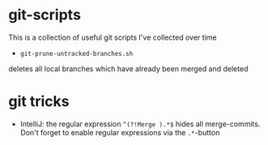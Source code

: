 # git-scripts
This is a collection of useful git scripts I've collected over time

* `git-prune-untracked-branches.sh`

deletes all local branches which have already been merged and deleted 

# git tricks
* IntelliJ: the regular expression `^(?!Merge ).*$` hides all merge-commits. Don't forget to enable regular expressions via the `.*`-button
